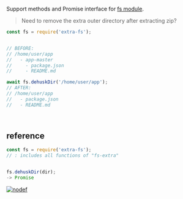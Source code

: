 Support methods and Promise interface for [fs module].
> Need to remove the extra outer directory after extracting zip?<br>

```javascript
const fs = require('extra-fs');


// BEFORE:
// /home/user/app
//   - app-master
//     - package.json
//     - README.md

await fs.dehuskDir('/home/user/app');
// AFTER:
// /home/user/app
//   - package.json
//   - README.md
```
<br>


## reference

```javascript
const fs = require('extra-fs');
// : includes all functions of "fs-extra"


fs.dehuskDir(dir);
-> Promise
```


[![nodef](https://merferry.glitch.me/card/extra-fs.svg)](https://nodef.github.io)

[fs module]: https://nodejs.org/api/fs.html
